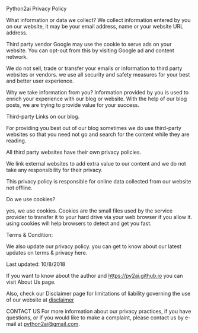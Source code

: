 Python2ai Privacy Policy


What information or data we collect?
We collect information entered by you on our website, it may be your email address, name or your website URL address.

Third party vendor Google may use the cookie to serve ads on your website. You can opt-out from this by visiting Google ad and content network.

We do not sell, trade or transfer your emails or information to third party websites or vendors. we use all security and safety measures for your best and better user experience.

Why we take information from you?
Information provided by you is used to enrich your experience with our blog or website. With the help of our blog posts, we are trying to provide value for your success.

Third-party Links on our blog.

For providing you best out of our blog sometimes we do use third-party websites so that you need not go and search for the content while they are reading.

All third party websites have their own privacy policies.

We link external websites to add extra value to our content and we do not take any responsibility for their privacy.

This privacy policy is responsible for online data collected from our website not offline.

Do we use cookies?

yes, we use cookies. Cookies are the small files used by the service provider to transfer it to your hard drive via your web browser if you allow it. using cookies will help browsers to detect and get you fast.

Terms & Condition:

We also update our privacy policy. you can get to know about our latest updates on terms & privacy here.

Last updated: 10/8/2018

If you want to know about the author and https://py2ai.github.io you can visit About Us page.

Also, check our Disclaimer page for limitations of liability governing the use of our website at [disclaimer]


CONTACT US
For more information about our privacy practices, if you have questions, or if you would like to make a complaint, please contact us by e-mail at python2ai@gmail.com.

[disclaimer]:https://py2ai.github.io/disclaimer
